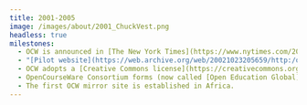 ```yaml
---
title: 2001-2005
image: /images/about/2001_ChuckVest.png
headless: true
milestones:
  - OCW is announced in [The New York Times](https://www.nytimes.com/2001/04/04/us/auditing-classes-at-mit-on-the-web-and-free.html) and in an [MIT press conference](https://www.youtube.com/watch?v=4XFvqOSRsa8).
  - "[Pilot website](https://web.archive.org/web/20021023205659/http:/ocw.mit.edu/index.html) of 50 courses followed by 2003 official [website launch](https://web.archive.org/web/20031008143931/http:/ocw.mit.edu/index.html) with 500 courses."
  - OCW adopts a [Creative Commons license](https://creativecommons.org/licenses/by-nc-sa/4.0/).
  - OpenCourseWare Consortium forms (now called [Open Education Global](https://www.oeglobal.org/).
  - The first OCW mirror site is established in Africa.
---
```

